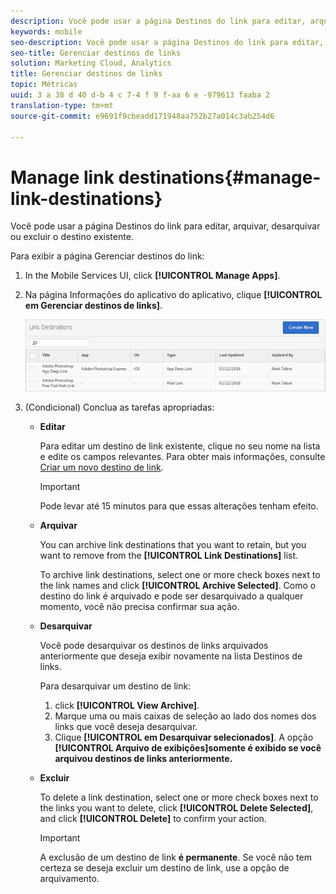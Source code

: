```yaml
---
description: Você pode usar a página Destinos do link para editar, arquivar, desarquivar ou excluir o destino existente.
keywords: mobile
seo-description: Você pode usar a página Destinos do link para editar, arquivar, desarquivar ou excluir o destino existente.
seo-title: Gerenciar destinos de links
solution: Marketing Cloud, Analytics
title: Gerenciar destinos de links
topic: Métricas
uuid: 3 a 38 d 40 d-b 4 c 7-4 f 9 f-aa 6 e -979613 faaba 2
translation-type: tm+mt
source-git-commit: e9691f9cbeadd171948aa752b27a014c3ab254d6

---
```



# Manage link destinations{#manage-link-destinations}

Você pode usar a página Destinos do link para editar, arquivar, desarquivar ou excluir o destino existente.

Para exibir a página Gerenciar destinos do link:

1. In the Mobile Services UI, click **[!UICONTROL Manage Apps]**.
1. Na página Informações do aplicativo do aplicativo, clique **[!UICONTROL em Gerenciar destinos de links]**.

   ![Destino do link](assets/link_destinations_list.png)

1. (Condicional) Conclua as tarefas apropriadas:

   * **Editar**

      Para editar um destino de link existente, clique no seu nome na lista e edite os campos relevantes. Para obter mais informações, consulte [Criar um novo destino de link](/help/using/acquisition-main/c-manage-link-destinations/t-create-new-app-deep-link-destination.md).

      >[!IMPORTANT]
      >
      >Pode levar até 15 minutos para que essas alterações tenham efeito.

   * **Arquivar**

      You can archive link destinations that you want to retain, but you want to remove from the **[!UICONTROL Link Destinations]** list.

      To archive link destinations, select one or more check boxes next to the link names and click **[!UICONTROL Archive Selected]**. Como o destino do link é arquivado e pode ser desarquivado a qualquer momento, você não precisa confirmar sua ação.

   * **Desarquivar**

      Você pode desarquivar os destinos de links arquivados anteriormente que deseja exibir novamente na lista Destinos de links.

      Para desarquivar um destino de link:

      1. click **[!UICONTROL View Archive]**.
      1. Marque uma ou mais caixas de seleção ao lado dos nomes dos links que você deseja desarquivar.
      1. Clique **[!UICONTROL em Desarquivar selecionados]**.
      A opção **[!UICONTROL Arquivo de exibições]somente é exibido se você arquivou destinos de links anteriormente.**

   * **Excluir**

      To delete a link destination, select one or more check boxes next to the links you want to delete, click **[!UICONTROL Delete Selected]**, and click **[!UICONTROL Delete]** to confirm your action.

      >[!IMPORTANT]
      >
      >A exclusão de um destino de link **é permanente**. Se você não tem certeza se deseja excluir um destino de link, use a opção de arquivamento.



